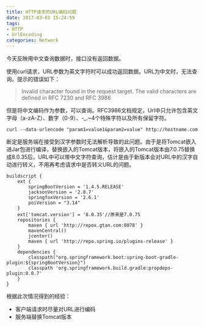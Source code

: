 ```yaml
---
title: HTTP请求的URL编码问题
date: 2017-03-03 15:24:59
tags:
- HTTP
- UrlEncoding
categories: Network
---
```


今天反映用中文查询数据时，接口没有返回数据。

<!-- more -->

使用curl请求，URL参数为英文字符时可以成功返回数据。URL为中文时，无法查询。提示的错误如下：

> Invalid character found in the request target. The valid characters are defined in RFC 7230 and RFC 3986

但是将中文编码作为参数，可以查询。RFC3986文档规定，Url中只允许包含英文字母（a-zA-Z）、数字（0-9）、-_.~4个特殊字符以及所有保留字符。

```shell
curl --data-urlencode "param1=value1&param2=value" http://hostname.com
```

断定是服务端在接受到汉字参数时无法解析导致的此问题。由于是将Tomcat嵌入进Jar包进行编译，替换嵌入的Tomcat版本，将嵌入的Tomcat版本由7.0.75替换成8.0.35后，URL中可以带中文字符查询，估计是由于新版本会对URL中的汉字自动进行转义，不用再考虑请求中是否转义URL的问题。

```
buildscript {
    ext {
        springBootVersion = '1.4.5.RELEASE'
        jacksonVersion = '2.8.7'
        springfoxVersion = '2.6.1'
        poiVersion = "3.14"
    }
    ext['tomcat.version'] = '8.0.35'//原来是7.0.75
    repositories {
        maven { url 'http://repox.gtan.com:8078' }
        mavenCentral()
        jcenter()
        maven { url 'http://repo.spring.io/plugins-release' }
    }
    dependencies {
        classpath("org.springframework.boot:spring-boot-gradle-plugin:${springBootVersion}")
        classpath 'org.springframework.build.gradle:propdeps-plugin:0.0.7'
    }
}
```

根据此次情况得到的经验：

* 客户端请求时尽量对URL进行编码
* 服务端替换Tomcat版本
